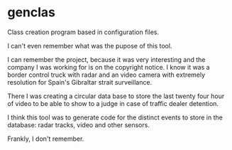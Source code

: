 genclas
=======

Class creation program based in configuration files.

I can't even remember what was the pupose of this tool.

I can remember the project, because it was very interesting and the
company I was working for is on the copyright notice. I know it was a
border control truck with radar and an video camera with extremely
resolution for Spain's Gibraltar strait surveillance.

There I was creating a circular data base to store the last twenty
four hour of video to be able to show to a judge in case of traffic
dealer detention.

I think this tool was to generate code for the distinct events to
store in the database: radar tracks, video and other sensors.

Frankly, I don't remember.
